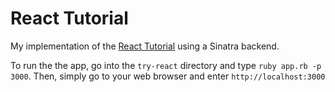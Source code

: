 # React Tutorial
My implementation of the [React Tutorial](https://facebook.github.io/react/docs/tutorial.html) using a Sinatra backend.

To run the the app, go into the `try-react` directory and type `ruby app.rb -p 3000`. Then, simply go to your web browser and enter `http://localhost:3000`
